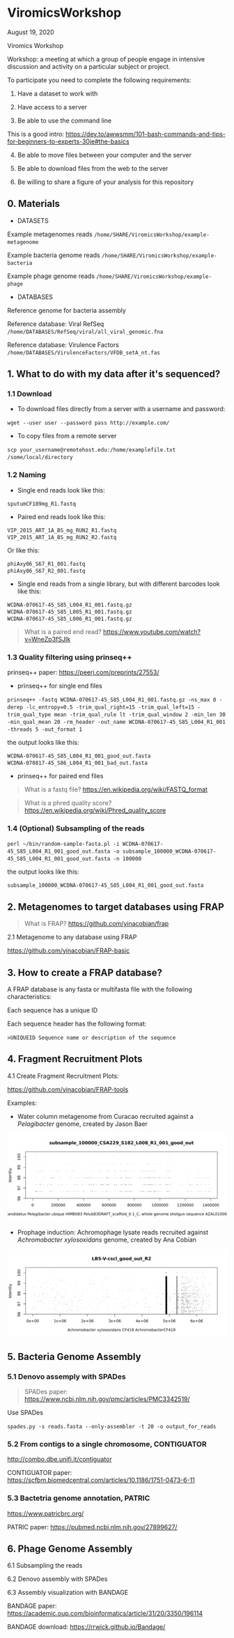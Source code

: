 # ViromicsWorkshop

August 19, 2020

Viromics Workshop

Workshop: a meeting at which a group of people engage in intensive discussion and activity on a particular subject or project.

To participate you need to complete the following requirements: 

1) Have a dataset to work with 

2) Have access to a server

3) Be able to use the command line

This is a good intro:
https://dev.to/awwsmm/101-bash-commands-and-tips-for-beginners-to-experts-30je#the-basics

4) Be able to move files between your computer and the server

5) Be able to download files from the web to the server

6) Be willing to share a figure of your analysis for this repository

## 0. Materials

  * DATASETS
  
Example metagenomes reads
`/home/SHARE/ViromicsWorkshop/example-metagenome`

Example bacteria genome reads
`/home/SHARE/ViromicsWorkshop/example-bacteria`

Example phage genome reads
`/home/SHARE/ViromicsWorkshop/example-phage`

  * DATABASES

Reference genome for bacteria assembly

Reference database: Viral RefSeq 
`/home/DATABASES/RefSeq/viral/all_viral_genomic.fna`

Reference database: Virulence Factors
`/home/DATABASES/VirulenceFactors/VFDB_setA_nt.fas`

## 1. What to do with my data after it's sequenced?

### 1.1 Download

  * To download files directly from a server with a username and password:

`wget --user user --password pass http://example.com/`

  * To copy files from a remote server
  
 `scp your_username@remotehost.edu:/home/examplefile.txt /some/local/directory`

### 1.2 Naming

  * Single end reads look like this:
```
sputumCF189mg_R1.fastq
```
  
  * Paired end reads look like this:
```
VIP_2015_ART_1A_BS_mg_RUN2_R1.fastq 
VIP_2015_ART_1A_BS_mg_RUN2_R2.fastq
```
  Or like this:
  
```
phiAxy06_S67_R1_001.fastq
phiAxy06_S67_R2_001.fastq
```

  * Single end reads from a single library, but with different barcodes look like this:
```
WCDNA-070617-45_S85_L004_R1_001.fastq.gz
WCDNA-070617-45_S85_L005_R1_001.fastq.gz
WCDNA-070617-45_S85_L006_R1_001.fastq.gz
```

> What is a paired end read? https://www.youtube.com/watch?v=WneZp3fSJIk

### 1.3 Quality filtering using prinseq++

prinseq++ paper: https://peerj.com/preprints/27553/

  * prinseq++ for single end files
  
`prinseq++ -fastq WCDNA-070617-45_S85_L004_R1_001.fastq.gz -ns_max 0 -derep -lc_entropy=0.5 -trim_qual_right=15 -trim_qual_left=15 -trim_qual_type mean -trim_qual_rule lt -trim_qual_window 2 -min_len 30 -min_qual_mean 20 -rm_header -out_name WCDNA-070617-45_S85_L004_R1_001 -threads 5 -out_format 1`

the output looks like this:

```
WCDNA-070617-45_S85_L004_R1_001_good_out.fasta
WCDNA-070817-45_S86_L004_R1_001_bad_out.fasta
```

  * prinseq++ for paired end files
  
> What is a fastq file? https://en.wikipedia.org/wiki/FASTQ_format

> What is a phred quality score? https://en.wikipedia.org/wiki/Phred_quality_score

### 1.4 (Optional) Subsampling of the reads

`perl ~/bin/random-sample-fasta.pl -i WCDNA-070617-45_S85_L004_R1_001_good_out.fasta -o subsample_100000_WCDNA-070617-45_S85_L004_R1_001_good_out.fasta -n 100000`

the output looks like this:

```
subsample_100000_WCDNA-070617-45_S85_L004_R1_001_good_out.fasta
```
## 2. Metagenomes to target databases using FRAP

> What is FRAP? https://github.com/yinacobian/frap

2.1 Metagenome to any database using FRAP 

https://github.com/yinacobian/FRAP-basic


## 3. How to create a FRAP database?

A FRAP database is any fasta or multifasta file with the following characteristics:

Each sequence has a unique ID

Each sequence header has the following format:

`>UNIQUEID Sequence name or description of the sequence`


## 4. Fragment Recruitment Plots 

4.1 Create Fragment Recruitment Plots: 

https://github.com/yinacobian/FRAP-tools

Examples:

  * Water column metagenome from Curacao recruited against a *Pelagibacter* genome, created by Jason Baer

![Palegibacter!](fragplot_subsample_100000_CSA229_S182_L008_R1_001_good_out_AZAL01000001.1.png)

  * Prophage induction: Achromophage lysate reads recruited against *Achromobacter xylosoxidans* genome, created by Ana Cobian
  
![Prophage](fragplot_LB5-V-cscl_good_out_R2_AchromobacterCF418.png)

## 5. Bacteria Genome Assembly

### 5.1 Denovo assemply with SPADes

> SPADes paper: https://www.ncbi.nlm.nih.gov/pmc/articles/PMC3342519/

Use SPADes

`spades.py -s reads.fasta --only-assembler -t 20 -o output_for_reads`

### 5.2 From contigs to a single chromosome, CONTIGUATOR

http://combo.dbe.unifi.it/contiguator

CONTIGUATOR paper: https://scfbm.biomedcentral.com/articles/10.1186/1751-0473-6-11

### 5.3 Bactetria genome annotation, PATRIC

https://www.patricbrc.org/

PATRIC paper: https://pubmed.ncbi.nlm.nih.gov/27899627/

## 6. Phage Genome Assembly 

6.1 Subsampling the reads

6.2 Denovo assembly with SPADes

6.3 Assembly visualization with BANDAGE

BANDAGE paper: https://academic.oup.com/bioinformatics/article/31/20/3350/196114

BANDAGE download: https://rrwick.github.io/Bandage/


